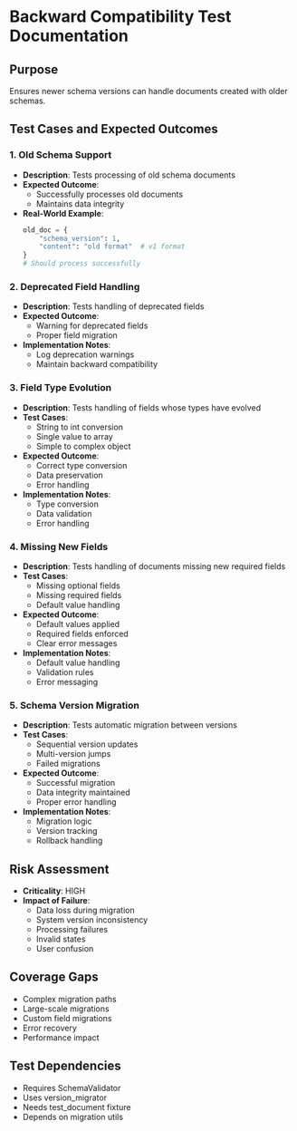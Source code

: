 # Backward Compatibility Test Documentation

## Purpose

Ensures newer schema versions can handle documents created with older schemas.

## Test Cases and Expected Outcomes

### 1. Old Schema Support

- **Description**: Tests processing of old schema documents
- **Expected Outcome**:
  - Successfully processes old documents
  - Maintains data integrity
- **Real-World Example**:
  ```python
  old_doc = {
      "schema_version": 1,
      "content": "old format"  # v1 format
  }
  # Should process successfully
  ```

### 2. Deprecated Field Handling

- **Description**: Tests handling of deprecated fields
- **Expected Outcome**:
  - Warning for deprecated fields
  - Proper field migration
- **Implementation Notes**:
  - Log deprecation warnings
  - Maintain backward compatibility

### 3. Field Type Evolution

- **Description**: Tests handling of fields whose types have evolved
- **Test Cases**:
  - String to int conversion
  - Single value to array
  - Simple to complex object
- **Expected Outcome**:
  - Correct type conversion
  - Data preservation
  - Error handling
- **Implementation Notes**:
  - Type conversion
  - Data validation
  - Error handling

### 4. Missing New Fields

- **Description**: Tests handling of documents missing new required fields
- **Test Cases**:
  - Missing optional fields
  - Missing required fields
  - Default value handling
- **Expected Outcome**:
  - Default values applied
  - Required fields enforced
  - Clear error messages
- **Implementation Notes**:
  - Default value handling
  - Validation rules
  - Error messaging

### 5. Schema Version Migration

- **Description**: Tests automatic migration between versions
- **Test Cases**:
  - Sequential version updates
  - Multi-version jumps
  - Failed migrations
- **Expected Outcome**:
  - Successful migration
  - Data integrity maintained
  - Proper error handling
- **Implementation Notes**:
  - Migration logic
  - Version tracking
  - Rollback handling

## Risk Assessment

- **Criticality**: HIGH
- **Impact of Failure**:
  - Data loss during migration
  - System version inconsistency
  - Processing failures
  - Invalid states
  - User confusion

## Coverage Gaps

- Complex migration paths
- Large-scale migrations
- Custom field migrations
- Error recovery
- Performance impact

## Test Dependencies

- Requires SchemaValidator
- Uses version_migrator
- Needs test_document fixture
- Depends on migration utils
